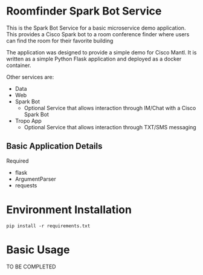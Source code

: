 # Roomfinder Spark Bot Service

This is the Spark Bot Service for a basic microservice demo application.
This provides a Cisco Spark bot to a room conference finder where users can find the room for their favorite building

The application was designed to provide a simple demo for Cisco Mantl.  It is written as a simple Python Flask application and deployed as a docker container.

Other services are:
* Data 
* Web
* Spark Bot
  * Optional Service that allows interaction through IM/Chat with a Cisco Spark Bot
* Tropo App 
  * Optional Service that allows interaction through TXT/SMS messaging

## Basic Application Details

Required

* flask
* ArgumentParser
* requests

# Environment Installation

    pip install -r requirements.txt

# Basic Usage

TO BE COMPLETED



